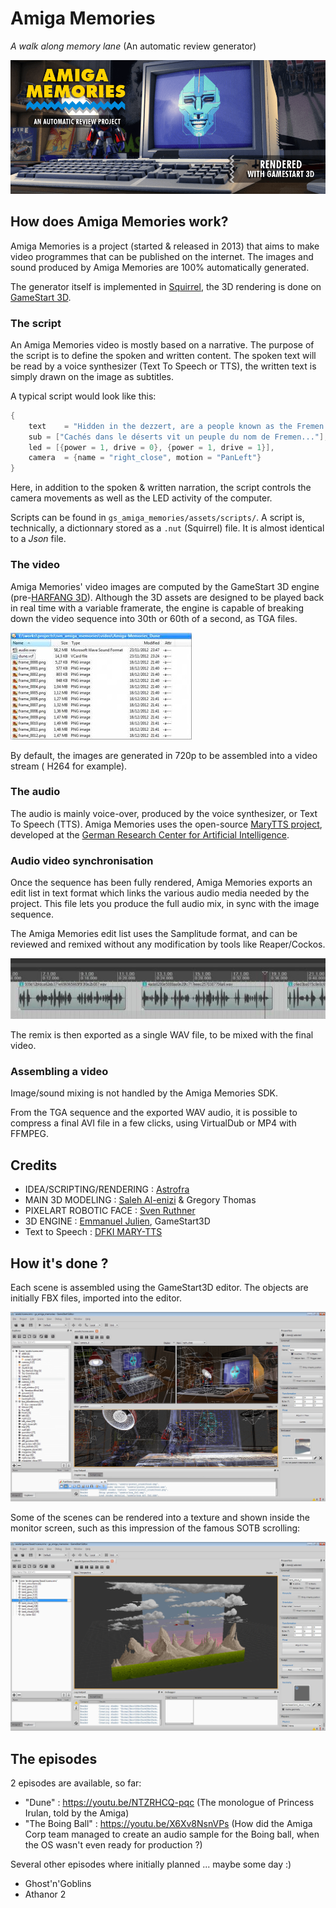 # Amiga Memories

_A walk along memory lane_ (An automatic review generator)

![splash screen](img/am-splash.png)

## How does Amiga Memories work?

Amiga Memories is a project (started & released in 2013) that aims to make video programmes that can be published on the internet. The images and sound produced by Amiga Memories are 100% automatically generated.

The generator itself is implemented in [Squirrel](http://squirrel-lang.org/), the 3D rendering is done on [GameStart 3D](https://www.youtube.com/@GameStart3D/videos).

### The script

An Amiga Memories video is mostly based on a narrative. The purpose of the script is to define the spoken and written content. The spoken text will be read by a voice synthesizer (Text To Speech or TTS), the written text is simply drawn on the image as subtitles.

A typical script would look like this:

```cpp
{	
	text	= "Hidden in the dezzert, are a people known as the Fremen!",
	sub	= ["Cachés dans le déserts vit un peuple du nom de Fremen..."],
	led	= [{power = 1, drive = 0}, {power = 1, drive = 1}], 
	camera	= {name = "right_close", motion = "PanLeft"}	
}
```

Here, in addition to the spoken & written narration, the script controls the camera movements as well as the LED activity of the computer.

Scripts can be found in `gs_amiga_memories/assets/scripts/`. A script is, technically, a dictionnary stored as a `.nut` (Squirrel) file. It is almost identical to a _Json_ file.

### The video

Amiga Memories' video images are computed by the GameStart 3D engine (pre-[HARFANG 3D](https://github.com/harfang3d/harfang3d)). Although the 3D assets are designed to be played back in real time with a variable framerate, the engine is capable of breaking down the video sequence into 30th or 60th of a second, as TGA files.

![TGA files](img/frame-sequence.jpg)

By default, the images are generated in 720p to be assembled into a video stream ( H264 for example).

### The audio

The audio is mainly voice-over, produced by the voice synthesizer, or Text To Speech (TTS). Amiga Memories uses the open-source [MaryTTS project](http://mary.dfki.de/), developed at the [German Research Center for Artificial Intelligence](https://www.dfki.de).

### Audio video synchronisation

Once the sequence has been fully rendered, Amiga Memories exports an edit list in text format which links the various audio media needed by the project. This file lets you produce the full audio mix, in sync with the image sequence.

The Amiga Memories edit list uses the Samplitude format, and can be reviewed and remixed without any modification by tools like Reaper/Cockos.

![audio track](img/audio-generator.jpg)

The remix is then exported as a single WAV file, to be mixed with the final video.

### Assembling a video

Image/sound mixing is not handled by the Amiga Memories SDK.

From the TGA sequence and the exported WAV audio, it is possible to compress a final AVI file in a few clicks, using VirtualDub or MP4 with FFMPEG.

## Credits

* IDEA/SCRIPTING/RENDERING : [Astrofra](https://github.com/astrofra)
* MAIN 3D MODELING : [Saleh Al-enizi](https://www.artstation.com/hitbit911) & Gregory Thomas
* PIXELART ROBOTIC FACE : [Sven Ruthner](https://pixeljoint.com/p/2191.htm)
* 3D ENGINE : [Emmanuel Julien](https://github.com/ejulien), GameStart3D
* Text to Speech : [DFKI MARY-TTS](http://mary.dfki.de/)

## How it's done ?

Each scene is assembled using the GameStart3D editor. The objects are initially FBX files, imported into the editor.

![](img/gamestart_am.png)
<br>

Some of the scenes can be rendered into a texture and shown inside the monitor screen, such as this impression of the famous SOTB scrolling:

![](img/sotb-layers.png)

## The episodes

2 episodes are available, so far: 

* "Dune" : https://youtu.be/NTZRHCQ-pqc (The monologue of Princess Irulan, told by the Amiga)
* "The Boing Ball" : https://youtu.be/X6Xv8NsnVPs (How did the Amiga Corp team managed to create an audio sample for the Boing ball, when the OS wasn't even ready for production ?)

Several other episodes where initially planned ... maybe some day :)
* Ghost'n'Goblins
* Athanor 2





